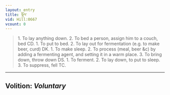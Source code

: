 ```yaml
---
layout: entry
title: སྙོལ་
vid: Hill:0667
vcount: 0
---
```

> 1\. To lay anything down\. 2\. To bed a person, assign him to a couch, bed CD\. 1\. To put to bed\. 2\. To lay out for fermentation (e\.g\. to make beer, curd) DK\. 1\. To make sleep\. 2\. To process (meal, beer &c) by adding a fermenting agent, and setting it in a warm place\. 3\. To bring down, throw down DS\. 1\. To ferment\. 2\. To lay down, to put to sleep\. 3\. To suppress, fell TC\.

---
Volition: _Voluntary_
---

